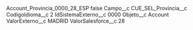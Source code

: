 <?xml version="1.0" encoding="UTF-8"?>
<CustomMetadata xmlns="http://soap.sforce.com/2006/04/metadata" xmlns:xsi="http://www.w3.org/2001/XMLSchema-instance" xmlns:xsd="http://www.w3.org/2001/XMLSchema">
    <label>Account_Provincia_0000_28_ESP</label>
    <protected>false</protected>
    <values>
        <field>Campo__c</field>
        <value xsi:type="xsd:string">CUE_SEL_Provincia__c</value>
    </values>
    <values>
        <field>CodigoIdioma__c</field>
        <value xsi:type="xsd:string">2</value>
    </values>
    <values>
        <field>IdSistemaExterno__c</field>
        <value xsi:type="xsd:string">0000</value>
    </values>
    <values>
        <field>Objeto__c</field>
        <value xsi:type="xsd:string">Account</value>
    </values>
    <values>
        <field>ValorExterno__c</field>
        <value xsi:type="xsd:string">MADRID</value>
    </values>
    <values>
        <field>ValorSalesforce__c</field>
        <value xsi:type="xsd:string">28</value>
    </values>
</CustomMetadata>
